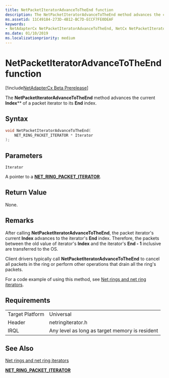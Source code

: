 ```yaml
---
title: NetPacketIteratorAdvanceToTheEnd function
description: The NetPacketIteratorAdvanceToTheEnd method advances the current Index of a packet iterator to its End index.
ms.assetid: 11C49184-273D-4B12-BC7D-ECCF7FE0DEAF
keywords:
- NetAdapterCx NetPacketIteratorAdvanceToTheEnd, NetCx NetPacketIteratorAdvanceToTheEnd
ms.date: 01/10/2019
ms.localizationpriority: medium
---
```


# NetPacketIteratorAdvanceToTheEnd function

[!include[NetAdapterCx Beta Prerelease](../netcx-beta-prerelease.md)]

The **NetPacketIteratorAdvanceToTheEnd** method advances the current **Index**** of a packet iterator to its **End** index.

## Syntax

```cpp
void NetPacketIteratorAdvanceToTheEnd(
    NET_RING_PACKET_ITERATOR * Iterator
);
```

## Parameters

`Iterator`

A pointer to a [**NET_RING_PACKET_ITERATOR**](net-ring-packet-iterator.md).

## Return Value

None.

## Remarks

After calling **NetPacketIteratorAdvanceToTheEnd**, the packet iterator's current **Index** advances to the iterator's **End** index. Therefore, the packets between the old value of iterator's **Index** and the iterator's **End - 1** inclusive are transferred to the OS.

Client drivers typically call **NetPacketIteratorAdvanceToTheEnd** to cancel all packets in the ring or perform other operations that drain all the ring's packets.

For a code example of using this method, see [Net rings and net ring iterators](net-rings-and-net-ring-iterators.md).

## Requirements

|  |  |
| --- | --- |
| Target Platform | Universal |
| Header | netringiterator.h |
| IRQL | Any level as long as target memory is resident |

## See Also

[Net rings and net ring iterators](net-rings-and-net-ring-iterators.md)

[**NET_RING_PACKET_ITERATOR**](net-ring-packet-iterator.md)
